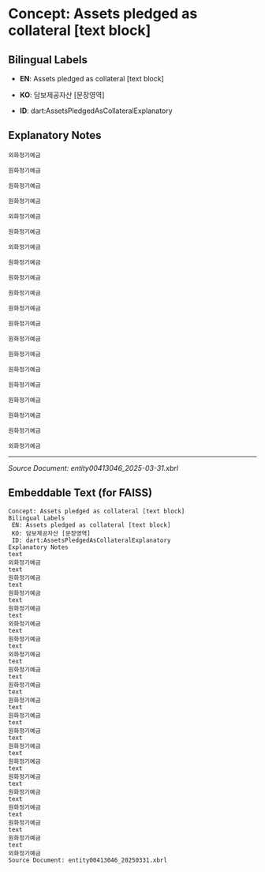 # Concept: Assets pledged as collateral [text block]

## Bilingual Labels
- **EN**: Assets pledged as collateral [text block]
- **KO**: 담보제공자산 [문장영역]

- **ID**: dart:AssetsPledgedAsCollateralExplanatory

## Explanatory Notes
```text
외화정기예금
```
```text
원화정기예금
```
```text
원화정기예금
```
```text
원화정기예금
```
```text
외화정기예금
```
```text
원화정기예금
```
```text
외화정기예금
```
```text
원화정기예금
```
```text
원화정기예금
```
```text
원화정기예금
```
```text
원화정기예금
```
```text
원화정기예금
```
```text
원화정기예금
```
```text
원화정기예금
```
```text
원화정기예금
```
```text
원화정기예금
```
```text
원화정기예금
```
```text
원화정기예금
```
```text
원화정기예금
```
```text
외화정기예금
```

---
*Source Document: entity00413046_2025-03-31.xbrl*
## Embeddable Text (for FAISS)
```text
Concept: Assets pledged as collateral [text block]
Bilingual Labels
 EN: Assets pledged as collateral [text block]
 KO: 담보제공자산 [문장영역]
 ID: dart:AssetsPledgedAsCollateralExplanatory
Explanatory Notes
text
외화정기예금
text
원화정기예금
text
원화정기예금
text
원화정기예금
text
외화정기예금
text
원화정기예금
text
외화정기예금
text
원화정기예금
text
원화정기예금
text
원화정기예금
text
원화정기예금
text
원화정기예금
text
원화정기예금
text
원화정기예금
text
원화정기예금
text
원화정기예금
text
원화정기예금
text
원화정기예금
text
원화정기예금
text
외화정기예금
Source Document: entity00413046_20250331.xbrl
```